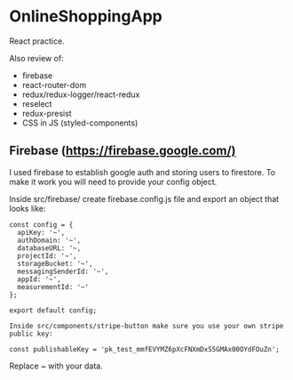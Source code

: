 # OnlineShoppingApp

React practice.

Also review of:

- firebase
- react-router-dom
- redux/redux-logger/react-redux
- reselect
- redux-presist
- CSS in JS (styled-components)

## Firebase (<https://firebase.google.com/)>

I used firebase to establish google auth and storing users to firestore.
To make it work you will need to provide your config object.

Inside src/firebase/ create firebase.config.js file and export an object that looks like:

```
const config = {
  apiKey: '~',
  authDomain: '~',
  databaseURL: '~,
  projectId: '~',
  storageBucket: '~',
  messagingSenderId: '~',
  appId: '~',
  measurementId: '~'
};

export default config;
```

```
Inside src/components/stripe-button make sure you use your own stripe public key:

const publishableKey = 'pk_test_mmfEVYMZ6pXcFNXmDxS5GMAx00OYdFOuZn';
```

Replace ~ with your data.
